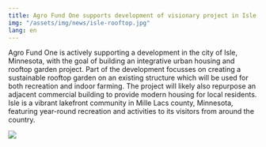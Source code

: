 ```yaml
---
title: Agro Fund One supports development of visionary project in Isle, Mille Lacs, Minnesota
img: "/assets/img/news/isle-rooftop.jpg"
lang: en
---
```


Agro Fund One is actively supporting a development in the city of Isle, Minnesota, with the goal of building an integrative urban housing and rooftop garden project. Part of the development focusses on creating a sustainable rooftop garden on an existing structure which will be used for both recreation and indoor farming. The project will likely also repurpose an adjacent commercial building to provide modern housing for local residents. Isle is a vibrant lakefront community in Mille Lacs county, Minnesota, featuring year-round recreation and activities to its visitors from around the country.

<div class="row">
    <div class="col-md-6">
                <a href="{{page.img}}" data-toggle="lightbox" data-gallery="Isle Rooftop Garden" class="light-img">
                <img src="{{page.img}}" class="img-fluid">
            </a>
    </div>
</div>
